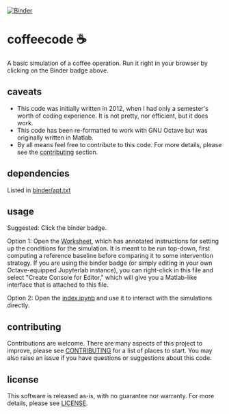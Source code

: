 [![Binder](https://mybinder.org/badge_logo.svg)](https://mybinder.org/v2/gh/mathematicalmichael/coffeecode/binder/?urlpath=git-pull?repo=https://github.com/mathematicalmichael/coffeecode?filepath=index.ipynb?urlpath=lab/)

# coffeecode ☕️
A basic simulation of a coffee operation. Run it right in your browser by clicking on the Binder badge above.


## caveats
- This code was initially written in 2012, when I had only a semester's worth of coding experience. It is not pretty, nor efficient, but it does work.
- This code has been re-formatted to work with GNU Octave but was originally written in Matlab.
- By all means feel free to contribute to this code. For more details, please see the [contributing](#contributing) section.

## dependencies
Listed in [binder/apt.txt](/binder/apt.txt)

## usage
Suggested: Click the binder badge.

Option 1: Open the [Worksheet](/src/Worksheet.m), which has annotated instructions for setting up the conditions for the simulation. It is meant to be run top-down, first computing a reference baseline before comparing it to some intervention strategy. If you are using the binder badge (or simply editing in your own Octave-equipped Jupyterlab instance), you can right-click in this file and select "Create Console for Editor," which will give you a Matlab-like interface that is attached to this file.

Option 2: Open the [index.ipynb](index.ipynb) and use it to interact with the simulations directly.

## contributing
Contributions are welcome. There are many aspects of this project to improve, please see [CONTRIBUTING](/info/CONTRIBUTING.md) for a list of places to start. You may also raise an issue if you have questions or suggestions about this code. 

## license
This software is released as-is, with no guarantee nor warranty. For more details, please see [LICENSE](/info/LICENSE.txt).

